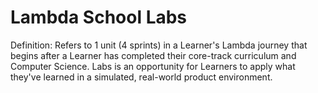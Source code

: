 # Lambda School Labs

Definition: Refers to 1 unit (4 sprints) in a Learner's Lambda journey that begins after a Learner has completed their core-track curriculum and Computer Science. Labs is an opportunity for Learners to apply what they've learned in a simulated, real-world product environment.